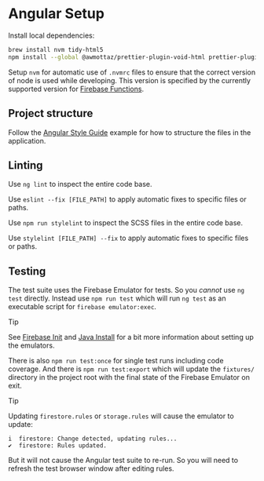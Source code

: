 # Angular Setup

Install local dependencies:

```sh
brew install nvm tidy-html5
npm install --global @awmottaz/prettier-plugin-void-html prettier-plugin-organize-attributes
```

Setup `nvm` for automatic use of `.nvmrc` files to ensure that the correct version
of node is used while developing. This version is specified by the currently supported
version for [Firebase Functions](https://firebase.google.com/docs/functions/manage-functions?gen=2nd#set_nodejs_version).

## Project structure

Follow the [Angular Style Guide](https://angular.dev/style-guide#style-04-06)
example for how to structure the files in the application.

## Linting

Use `ng lint` to inspect the entire code base.

Use `eslint --fix [FILE_PATH]` to apply automatic fixes to specific files or paths.

Use `npm run stylelint` to inspect the SCSS files in the entire code base.

Use `stylelint [FILE_PATH] --fix` to apply automatic fixes to specific files or
paths.

## Testing

The test suite uses the Firebase Emulator for tests. So you _cannot_ use `ng test`
directly. Instead use `npm run test` which will run `ng test` as an executable
script for `firebase emulator:exec`.

> [!TIP]
> See [Firebase Init](firebase-init.md) and [Java Install](developer-java-install.md)
> for a bit more information about setting up the emulators.

There is also `npm run test:once` for single test runs including code coverage.
And there is `npm run test:export` which will update the `fixtures/` directory
in the project root with the final state of the Firebase Emulator on exit.

> [!TIP]
> Updating `firestore.rules` or `storage.rules` will cause the emulator to update:
>
> ```text
> i  firestore: Change detected, updating rules...
> ✔  firestore: Rules updated.
> ```
>
> But it will not cause the Angular test suite to re-run. So you will need to
> refresh the test browser window after editing rules.
